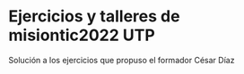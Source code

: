 # Ejercicios y talleres de misiontic2022 UTP

Solución a los ejercicios que propuso el formador César Díaz